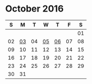# October 2016

| S  | M  | T  | W  | T  | F  | S  |
|----|----|----|----|----|----|----|
|    |    |    |    |    |    | 01 |
| 02 | [03](03.md) | 04 | [05](05.md) | [06](06.md) | 07 | 08 |
| 09 | 10 | 11 | 12 | 13 | 14 | 15 |
| 16 | 17 | 18 | 19 | 20 | 21 | 22 |
| 23 | 24 | 25 | 26 | 27 | 28 | 29 |
| 30 | 31 |    |    |    |    |    |
